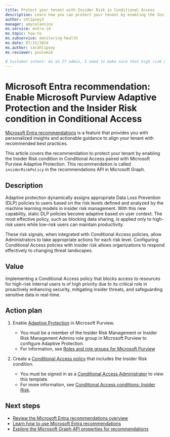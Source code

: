```yaml
---
title: Protect your tenant with Insider Risk in Conditional Access
description: Learn how you can protect your tenant by enabling the Insider Risk condition in Conditional Access integrated with Microsoft Purview Adaptive Protection.
author: shlipsey3
manager: amycolannino
ms.service: entra-id
ms.topic: how-to
ms.subservice: monitoring-health
ms.date: 07/12/2024
ms.author: sarahlipsey
ms.reviewer: poulomib

# Customer intent: As an IT admin, I need to make sure that high risk users are blocked from certain activities.
---
```


# Microsoft Entra recommendation: Enable Microsoft Purview Adaptive Protection and the Insider Risk condition in Conditional Access

[Microsoft Entra recommendations](overview-recommendations.md) is a feature that provides you with personalized insights and actionable guidance to align your tenant with recommended best practices.

This article covers the recommendation to protect your tenant by enabling the Insider Risk condition in Conditional Access paired with Microsoft Purview Adaptive Protection. This recommendation is called `insiderRiskPolicy` in the recommendations API in Microsoft Graph. 

## Description

Adaptive protection dynamically assigns appropriate Data Loss Prevention (DLP) policies to users based on the risk levels defined and analyzed by the machine learning models in insider risk management. With this new capability, static DLP policies become adaptive based on user context. The most effective policy, such as blocking data sharing, is applied only to high-risk users while low-risk users can maintain productivity. 

These risk signals, when integrated with Conditional Access policies, allow Administrators to take appropriate actions for each risk level. Configuring Conditional Access policies with insider risk allows organizations to respond effectively to changing threat landscapes.  

## Value

Implementing a Conditional Access policy that blocks access to resources for high-risk internal users is of high priority due to its critical role in proactively enhancing security, mitigating insider threats, and safeguarding sensitive data in real-time.

## Action plan

1. Enable [Adaptive Protection](https://compliance.microsoft.com/insiderriskmgmt?viewid=dynamicriskprevention&innerviewid=summary) in Microsoft Purview.
	- You must be a member of the Insider Risk Management or Insider Risk Management Admins role group in Microsoft Purview to configure Adaptive Protection.
	- For information, see [Roles and role groups for Microsoft Purview](/microsoft-365/security/office-365-security/scc-permissions)

1. Create a [Conditional Access policy](https://entra.microsoft.com/#view/Microsoft_AAD_ConditionalAccess/CaTemplates.ReactView/templateIds~/%5B%2216aaa400-bfdf-4756-a420-ad2245d4cde8%22%5D) that includes the Insider Risk condition.
	- You must be signed in as a [Conditional Access Administrator](../role-based-access-control/permissions-reference.md#conditional-access-administrator) to view this template.
	- For more information, see [Conditional Access conditions: Insider Risk](../../identity/conditional-access/concept-conditional-access-conditions.md#insider-risk-preview).

## Next steps

- [Review the Microsoft Entra recommendations overview](overview-recommendations.md)
- [Learn how to use Microsoft Entra recommendations](howto-use-recommendations.md)
- [Explore the Microsoft Graph API properties for recommendations](/graph/api/resources/recommendation)